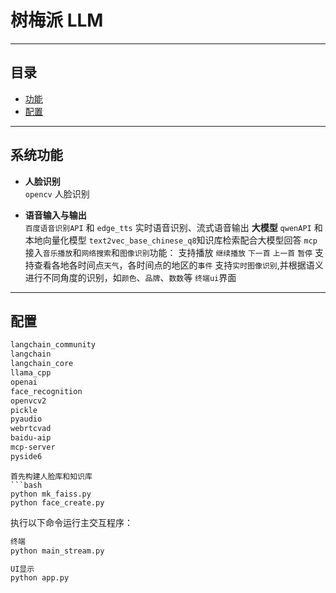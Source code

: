 # 树梅派 LLM 



---

## 目录

- [功能](#功能)
- [配置](#配置)

---

## 系统功能

- **人脸识别**  
  `opencv` 人脸识别

- **语音输入与输出**  
   `百度语音识别API` 和 `edge_tts` 实时语音识别、流式语音输出
   **大模型** 
  `qwenAPI` 和本地向量化模型 `text2vec_base_chinese_q8`知识库检索配合大模型回答
  `mcp`接入`音乐播放`和`网络搜索`和`图像识别`功能：
  支持播放 `继续播放` `下一首` `上一首` `暂停`
  支持查看各地各时间点`天气`，各时间点的地区的`事件`
  支持`实时图像识别`,并根据语义进行不同角度的识别，如`颜色`、`品牌`、`数数`等
  `终端ui`界面




---


## 配置
```bash
langchain_community
langchain
langchain_core
llama_cpp
openai
face_recognition
openvcv2
pickle
pyaudio
webrtcvad
baidu-aip
mcp-server
pyside6
```

```
首先构建人脸库和知识库
```bash
python mk_faiss.py
python face_create.py 
```

执行以下命令运行主交互程序：

```bash
终端
python main_stream.py 

UI显示
python app.py

```
